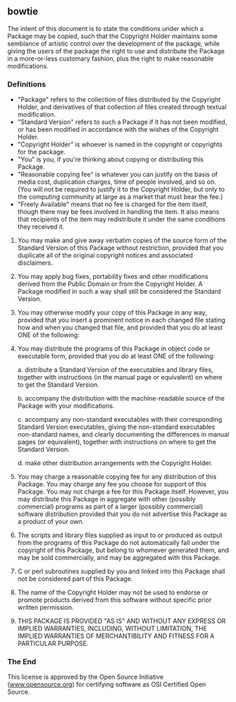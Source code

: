 ## bowtie
The intent of this document is to state the conditions under which a Package may be copied, such that the Copyright Holder maintains some semblance of artistic control over the development of the package, while giving the users of the package the right to use and distribute the Package in a more-or-less customary fashion, plus the right to make reasonable modifications.

### Definitions
* "Package" refers to the collection of files distributed by the Copyright Holder, and derivatives of that collection of files created through textual modification.
* "Standard Version" refers to such a Package if it has not been modified, or has been modified in accordance with the wishes of the Copyright Holder.
* "Copyright Holder" is whoever is named in the copyright or copyrights for the package.
* "You" is you, if you're thinking about copying or distributing this Package.
* "Reasonable copying fee" is whatever you can justify on the basis of media cost, duplication charges, time of people involved, and so on. (You will not be required to justify it to the Copyright Holder, but only to the computing community at large as a market that must bear the fee.)
* "Freely Available" means that no fee is charged for the item itself, though there may be fees involved in handling the item. It also means that recipients of the item may redistribute it under the same conditions they received it.

1. You may make and give away verbatim copies of the source form of the Standard Version of this Package without restriction, provided that you duplicate all of the original copyright notices and associated disclaimers.

2. You may apply bug fixes, portability fixes and other modifications derived from the Public Domain or from the Copyright Holder. A Package modified in such a way shall still be considered the Standard Version.

3. You may otherwise modify your copy of this Package in any way, provided that you insert a prominent notice in each changed file stating how and when you changed that file, and provided that you do at least ONE of the following:

4. You may distribute the programs of this Package in object code or executable form, provided that you do at least ONE of the following:

    a. distribute a Standard Version of the executables and library files, together with instructions (in the manual page or equivalent) on where to get the Standard Version.

    b. accompany the distribution with the machine-readable source of the Package with your modifications.

    c. accompany any non-standard executables with their corresponding Standard Version executables, giving the non-standard executables non-standard names, and clearly documenting the differences in manual pages (or equivalent), together with instructions on where to get the Standard Version.

    d. make other distribution arrangements with the Copyright Holder.

5. You may charge a reasonable copying fee for any distribution of this Package. You may charge any fee you choose for support of this Package. You may not charge a fee for this Package itself. However, you may distribute this Package in aggregate with other (possibly commercial) programs as part of a larger (possibly commercial) software distribution provided that you do not advertise this Package as a product of your own.

6. The scripts and library files supplied as input to or produced as output from the programs of this Package do not automatically fall under the copyright of this Package, but belong to whomever generated them, and may be sold commercially, and may be aggregated with this Package.

7. C or perl subroutines supplied by you and linked into this Package shall not be considered part of this Package.

8. The name of the Copyright Holder may not be used to endorse or promote products derived from this software without specific prior written permission.

9. THIS PACKAGE IS PROVIDED "AS IS" AND WITHOUT ANY EXPRESS OR IMPLIED WARRANTIES, INCLUDING, WITHOUT LIMITATION, THE IMPLIED WARRANTIES OF MERCHANTIBILITY AND FITNESS FOR A PARTICULAR PURPOSE.

### The End
This license is approved by the Open Source Initiative (www.opensource.org) for certifying software as OSI Certified Open Source.